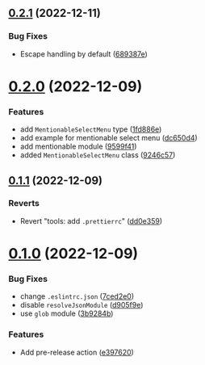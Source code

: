 ## [0.2.1](https://github.com/Nadim147c/Discord-handler/compare/v0.2.0...v0.2.1) (2022-12-11)


### Bug Fixes

* Escape handling by default ([689387e](https://github.com/Nadim147c/Discord-handler/commit/689387e787f44b771efce1942d51b4b6e6db40f7))



# [0.2.0](https://github.com/Nadim147c/Discord-handler/compare/v0.1.1...v0.2.0) (2022-12-09)


### Features

* add `MentionableSelectMenu` type ([1fd886e](https://github.com/Nadim147c/Discord-handler/commit/1fd886e18e1961ac6a8de6d465a4cb8b721f1b11))
* add example for mentionable select menu ([dc650d4](https://github.com/Nadim147c/Discord-handler/commit/dc650d40501cf1f55f067a07e3ea2695ec633197))
* add mentionable module ([9599f41](https://github.com/Nadim147c/Discord-handler/commit/9599f41e6d91327b65d0c525eab462544a0d2bdc))
* added `MentionableSelectMenu` class ([9246c57](https://github.com/Nadim147c/Discord-handler/commit/9246c5718c9a4edc5729895ffefd729a7631a42f))



## [0.1.1](https://github.com/Nadim147c/Discord-handler/compare/v0.1.0...v0.1.1) (2022-12-09)


### Reverts

* Revert "tools: add `.prettierrc`" ([dd0e359](https://github.com/Nadim147c/Discord-handler/commit/dd0e3595107e63400c78c2c33d9765b77875fcbc))



# [0.1.0](https://github.com/Nadim147c/Discord-handler/compare/d905f9ec92e89fa0ecd6846f9d6b288fbf9c2ea3...v0.1.0) (2022-12-09)


### Bug Fixes

* change `.eslintrc.json` ([7ced2e0](https://github.com/Nadim147c/Discord-handler/commit/7ced2e008d37e616a3bb3e5d619c5fdfd608d521))
* disable `resolveJsonModule` ([d905f9e](https://github.com/Nadim147c/Discord-handler/commit/d905f9ec92e89fa0ecd6846f9d6b288fbf9c2ea3))
* use `glob` module ([3b9284b](https://github.com/Nadim147c/Discord-handler/commit/3b9284bf416654e143cc1903d2eab113345663d0))


### Features

* Add pre-release action ([e397620](https://github.com/Nadim147c/Discord-handler/commit/e397620d62df4f75122bf7a75544213d72e24645))



